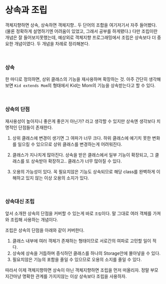 # 상속과 조립

객체지향하면 상속, 상속하면 객체지향.. 두 단어의 조합을 여기저기서 자주 들어봤다.
(물론 정확하게 설명하기엔 어려움이 있었고, 그래서 공부를 하게됐다.)
다만 조립이란 개념은 잘 들어보지못했는데, 예상외로 객체지향 프로그래밍에서 조립은 상속보다 더 중요한 개념이였다.
두 개념을 차례로 정리해본다.

<br />

### 상속

한 마디로 정의하면, 상위 클래스의 기능을 재사용하며 확장하는 것.
아주 간단히 생각해보면 `Kid extends Mom`의 형태에서 Kid는 Mom의 기능을 상속받는다고 할 수 있다.

<br />

### 상속의 단점

재사용성이 높아지니 좋은게 좋은거 아닌가? 라고 생각할 수 있지만 상속엔 생각보다 치명적인 단점들이 존재한다.

1. 상위 클래스에 변경이 생기면 그 여파가 너무 크다.
   하위 클래스에 예기치 못한 변화를 일으킬 수 있으므로 상위 클래스를 변경하는게 어려워진다.

2. 클래스가 지나치게 많아진다.
   상속을 받은 클래스에서 일부 기능이 확장되고, 그 클래스를 또 상속받아 확장하고.. 클래스가 너무 많아질 수 있다.

3. 오용의 가능성이 있다.
   꼭 필요치않은 기능도 상속되므로 해당 class를 완벽하게 이해하고 있지 않는 이상 오용의 소지가 있다.

<br />

### 상속대신 조립

앞서 소개한 상속의 단점을 커버할 수 있는게 바로 `조립`이다.
말 그대로 여러 객체를 가져와 조립해 사용하는 개념이다.

조립은 상속의 단점을 아래와 같이 커버한다.

1. 클래스 내부에 여러 객체가 존재하는 형태이므로 서로간의 여파로 고민할 일이 적다.
2. 상속에 상속을 거듭하며 증식하던 클래스를 하나의 Storage안에 몰아넣을 수 있다.
3. 필요치않은 기능의 포함을 줄일 수 있으므로 오용의 소지를 줄일 수 있다.

따라서 이제 객체지향하면 상속이 아닌 객체지향하면 조립을 먼저 떠올리자.
정말 부모지간마냥 명확한 관계를 가지지않는 이상 상속보다 조립을 사용하자.
